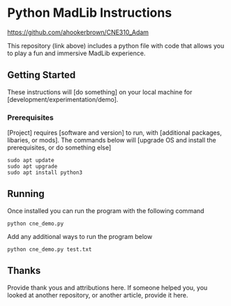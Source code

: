 # Python MadLib Instructions

https://github.com/ahookerbrown/CNE310_Adam

This repository (link above) includes a python file with code that allows you to play a fun and immersive MadLib experience.

## Getting Started

These instructions will [do something] on your local machine for [development/experimentation/demo].

### Prerequisites

[Project] requires [software and version] to run, with [additional packages, libaries, or mods]. The commands below will [upgrade OS and install the prerequisites, or do something else]

```
sudo apt update
sudo apt upgrade
sudo apt install python3
```

## Running
Once installed you can run the program with the following command

```
python cne_demo.py
```

Add any additional ways to run the program below

```
python cne_demo.py test.txt
```

## Thanks
Provide thank yous and attributions here. If someone helped you, you looked at another repository, or another article, provide it here.
